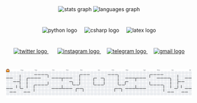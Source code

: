 <div align="center">
  <img src="https://github-readme-stats.vercel.app/api?username=andr-migue&hide_title=false&hide_rank=false&show_icons=true&include_all_commits=true&count_private=true&disable_animations=false&theme=dracula&locale=en&hide_border=false" height="150" alt="stats graph"  />
  <img src="https://github-readme-stats.vercel.app/api/top-langs?username=andr-migue&locale=en&hide_title=false&layout=compact&card_width=320&langs_count=5&theme=dracula&hide_border=false" height="150" alt="languages graph"  />
</div>

###

<br clear="both">

<div align="center">
  <img src="https://cdn.jsdelivr.net/gh/devicons/devicon/icons/python/python-original.svg" height="50" alt="python logo"  />
  <img width="12" />
  <img src="https://cdn.jsdelivr.net/gh/devicons/devicon/icons/csharp/csharp-original.svg" height="50" alt="csharp logo"  />
  <img width="12" />
  <img src="https://skillicons.dev/icons?i=latex" height="50" alt="latex logo"  />
</div>

###

<br clear="both">

<div align="center">
  <a href="https://x.com/andr_migue" target="_blank">
    <img src="https://raw.githubusercontent.com/maurodesouza/profile-readme-generator/master/src/assets/icons/social/twitter/default.svg" width="52" height="40" alt="twitter logo"  />
  </a>
  <img width="20" />
  <a href="https://instagram.com/andr_migue" target="_blank">
    <img src="https://raw.githubusercontent.com/maurodesouza/profile-readme-generator/master/src/assets/icons/social/instagram/default.svg" width="52" height="40" alt="instagram logo"  />
  </a>
  <img width="12" />
  <a href="https://t.me/andr_migue" target="_blank">
    <img src="https://raw.githubusercontent.com/maurodesouza/profile-readme-generator/master/src/assets/icons/social/telegram/default.svg" width="52" height="40" alt="telegram logo"  />
  </a>
  <img width="12" />
  <a href="mailto:miguelzamora210405@gmail.com" target="_blank">
    <img src="https://raw.githubusercontent.com/maurodesouza/profile-readme-generator/master/src/assets/icons/social/gmail/default.svg" width="52" height="40" alt="gmail logo"  />
  </a>
</div>

###

<br clear="both">

<picture>
  <source media="(prefers-color-scheme: dark)" srcset="https://raw.githubusercontent.com/andr-migue/andr-migue/output/pacman-contribution-graph-dark.svg">
  <source media="(prefers-color-scheme: light)" srcset="https://raw.githubusercontent.com/andr-migue/andr-migue/output/pacman-contribution-graph.svg">
  <img alt="pacman contribution graph" src="https://raw.githubusercontent.com/andr-migue/andr-migue/output/pacman-contribution-graph.svg">
</picture>

###
